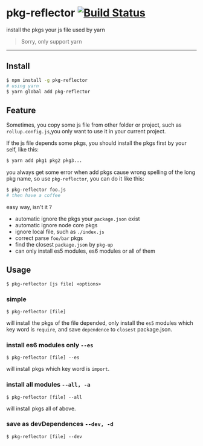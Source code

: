 # pkg-reflector [![Build Status](https://img.shields.io/circleci/project/zcong1993/pkg-reflector/master.svg?style=flat)](https://circleci.com/gh/zcong1993/pkg-reflector)

install the pkgs your js file used by yarn

> Sorry, only support yarn

---

## Install

```sh
$ npm install -g pkg-reflector
# using yarn
$ yarn global add pkg-reflector
```

## Feature

Sometimes, you copy some js file from other folder or project, such as `rollup.config.js`,you only want to use it in your current project.

If the js file depends some pkgs, you should install the pkgs first by your self, like this:

```sh
$ yarn add pkg1 pkg2 pkg3...
```

you always get some error when add pkgs cause wrong spelling of the long pkg name, so use `pkg-reflector`, you can do it like this:

```sh
$ pkg-reflector foo.js
# then have a coffee
``` 

easy way, isn't it ?

- automatic ignore the pkgs your `package.json` exist
- automatic ignore node core pkgs
- ignore local file, such as `./index.js`
- correct parse `foo/bar` pkgs
- find the closest `package.json` by `pkg-up`
- can only install es5 modules, es6 modules or all of them

## Usage

    $ pkg-reflector [js file] <options>

### simple 

    $ pkg-reflector [file]


will install the pkgs of the file depended, only install the `es5` modules which key word is `require`, and save `dependence` to `closest` package.json.

### install es6 modules only `--es`

    $ pkg-reflector [file] --es

will install pkgs which key word is `import`.

### install all modules `--all, -a`
    
    $ pkg-reflector [file] --all

will install pkgs all of above.

### save as devDependences `--dev, -d`

    $ pkg-reflector [file] --dev

   